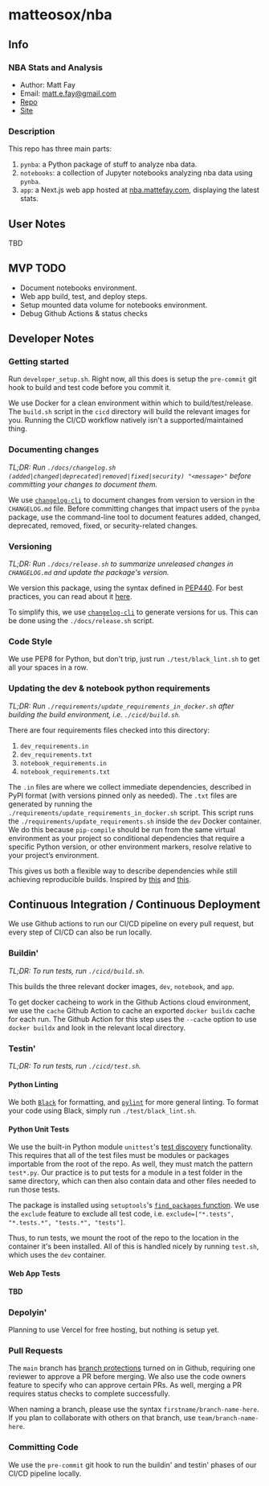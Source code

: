 # matteosox/nba

## Info

### NBA Stats and Analysis

- Author: Matt Fay
- Email: matt.e.fay@gmail.com
- [Repo](https://github.com/matteosox/nba)
- [Site](https://nba.mattefay.com)

### Description

This repo has three main parts:
1) `pynba`: a Python package of stuff to analyze nba data.
2) `notebooks`: a collection of Jupyter notebooks analyzing nba data using `pynba`.
3) `app`: a Next.js web app hosted at [nba.mattefay.com](https://nba.mattefay.com), displaying the latest stats.

## User Notes

TBD

## MVP TODO

- Document notebooks environment.
- Web app build, test, and deploy steps.
- Setup mounted data volume for notebooks environment.
- Debug Github Actions & status checks

## Developer Notes

### Getting started

Run `developer_setup.sh`. Right now, all this does is setup the `pre-commit` git hook to build and test code before you commit it.

We use Docker for a clean environment within which to build/test/release. The `build.sh` script in the `cicd` directory will build the relevant images for you. Running the CI/CD workflow natively isn't a supported/maintained thing.

### Documenting changes

_TL;DR: Run `./docs/changelog.sh (added|changed|deprecated|removed|fixed|security) "<message>"` before committing your changes to document them._

We use [`changelog-cli`](https://github.com/mc706/changelog-cli) to document changes from version to version in the `CHANGELOG.md` file. Before committing changes that impact users of the `pynba` package, use the command-line tool to document features added, changed, deprecated, removed, fixed, or security-related changes.

### Versioning

_TL;DR: Run `./docs/release.sh` to summarize unreleased changes in `CHANGELOG.md` and update the package's version._

We version this package, using the syntax defined in [PEP440](https://www.python.org/dev/peps/pep-0440/). For best practices, you can read about it [here](https://the-hitchhikers-guide-to-packaging.readthedocs.io/en/latest/specification.html#sequence-based-scheme).

To simplify this, we use [`changelog-cli`](https://github.com/mc706/changelog-cli) to generate versions for us. This can be done using the `./docs/release.sh` script.

### Code Style

We use PEP8 for Python, but don't trip, just run `./test/black_lint.sh` to get all your spaces in a row.

### Updating the dev & notebook python requirements

_TL;DR: Run `./requirements/update_requirements_in_docker.sh` after building the build environment, i.e. `./cicd/build.sh`._

There are four requirements files checked into this directory:
1) `dev_requirements.in`
2) `dev_requirements.txt`
1) `notebook_requirements.in`
2) `notebook_requirements.txt`

The `.in` files are where we collect immediate dependencies, described in PyPI format (with versions pinned only as needed). The `.txt` files are generated by running the `./requirements/update_requirements_in_docker.sh` script. This script runs the `./requirements/update_requirements.sh` inside the `dev` Docker container. We do this because `pip-compile` should be run from the same virtual environment as your project so conditional dependencies that require a specific Python version, or other environment markers, resolve relative to your project’s environment.

This gives us both a flexible way to describe dependencies while still achieving reproducible builds. Inspired by [this](https://hynek.me/articles/python-app-deps-2018/) and [this](https://pythonspeed.com/articles/pipenv-docker/).

## Continuous Integration / Continuous Deployment

We use Github actions to run our CI/CD pipeline on every pull request, but every step of CI/CD can also be run locally. 

### Buildin'

_TL;DR: To run tests, run `./cicd/build.sh`._

This builds the three relevant docker images, `dev`, `notebook`, and `app`.

To get docker cacheing to work in the Github Actions cloud environment, we use the `cache` Github Action to cache an exported `docker buildx` cache for each run. The Github Action for this step uses the `--cache` option to use `docker buildx` and look in the relevant local directory.

### Testin'

_TL;DR: To run tests, run `./cicd/test.sh`._

#### Python Linting

We both [`Black`](https://black.readthedocs.io/en/stable/index.html) for formatting, and [`pylint`](https://www.pylint.org/) for more general linting. To format your code using Black, simply run `./test/black_lint.sh`.

#### Python Unit Tests

We use the built-in Python module `unittest`'s [test discovery](https://docs.python.org/3/library/unittest.html#test-discovery) functionality. This requires that all of the test files must be modules or packages importable from the root of the repo. As well, they must match the pattern `test*.py`. Our practice is to put tests for a module in a test folder in the same directory, which can then also contain data and other files needed to run those tests.

The package is installed using `setuptools`'s [`find_packages` function](https://setuptools.readthedocs.io/en/latest/setuptools.html#using-find-packages). We use the `exclude` feature to exclude all test code, i.e. `exclude=["*.tests", "*.tests.*", "tests.*", "tests"]`.

Thus, to run tests, we mount the root of the repo to the location in the container it's been installed. All of this is handled nicely by running `test.sh`, which uses the `dev` container.

#### Web App Tests

**TBD**

### Depolyin'

Planning to use Vercel for free hosting, but nothing is setup yet.

### Pull Requests

The `main` branch has [branch protections](https://help.github.com/en/github/administering-a-repository/about-protected-branches) turned on in Github, requiring one reviewer to approve a PR before merging. We also use the code owners feature to specify who can approve certain PRs. As well, merging a PR requires status checks to complete successfully. 

When naming a branch, please use the syntax `firstname/branch-name-here`. If you plan to collaborate with others on that branch, use `team/branch-name-here`.

### Committing Code

We use the `pre-commit` git hook to run the buildin' and testin' phases of our CI/CD pipeline locally.
